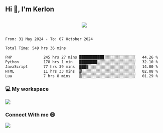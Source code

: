 ## Hi 👋, I'm Kerlon

<p align="center" style="margin: 30px;">
 
 <img src="https://skillicons.dev/icons?i=html,css,bootstrap,js,nodejs,jquery,python,flask,php,mysql,lua,sqlite,firebase">


</p>
<!--START_SECTION:waka-->

```txt
From: 31 May 2024 - To: 07 October 2024

Total Time: 549 hrs 36 mins

PHP              245 hrs 27 mins ███████████░░░░░░░░░░░░░░   44.26 %
Python           178 hrs 1 min   ████████░░░░░░░░░░░░░░░░░   32.10 %
JavaScript       77 hrs 39 mins  ███▓░░░░░░░░░░░░░░░░░░░░░   14.00 %
HTML             11 hrs 33 mins  ▓░░░░░░░░░░░░░░░░░░░░░░░░   02.08 %
Lua              7 hrs 8 mins    ▒░░░░░░░░░░░░░░░░░░░░░░░░   01.29 %
```

<!--END_SECTION:waka-->


<p align="center">
 <h3>💻 My workspace</h3>
    <img src="https://skillicons.dev/icons?i=mint" />
</p>

<p align="center">
 <h3>Connect With me 😄</h3> 
    <a href="https://www.linkedin.com/in/kerlon-fernandes"><img src="https://skillicons.dev/icons?i=linkedin" />
  </a>
</p>



